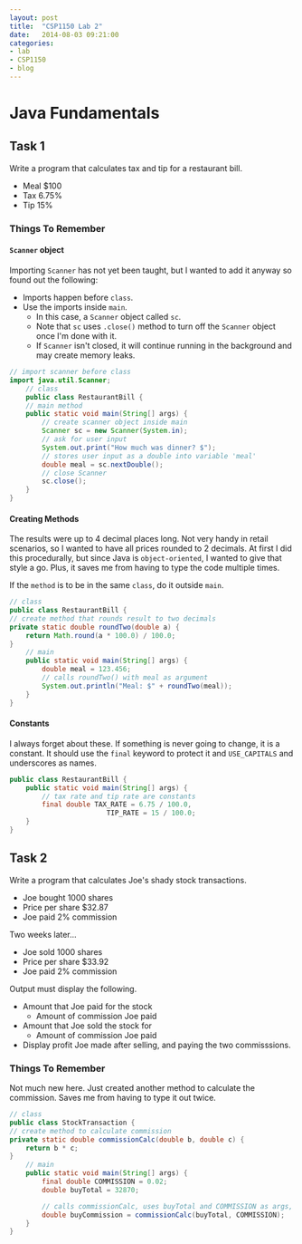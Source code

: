 ```yaml
---
layout: post
title:  "CSP1150 Lab 2"
date:   2014-08-03 09:21:00
categories:
- lab
- CSP1150
- blog
---
```


# Java Fundamentals

## Task 1

Write a program that calculates tax and tip for a restaurant bill. 

- Meal $100
- Tax 6.75%
- Tip 15%

### Things To Remember

#### `Scanner` object

Importing `Scanner` has not yet been taught, but I wanted to add it anyway so found out the following:

- Imports happen before `class`.
- Use the imports inside `main`. 
	- In this case, a `Scanner` object called `sc`.
	- Note that `sc` uses `.close()` method to turn off the `Scanner` object once I'm done with it.
	- If `Scanner` isn't closed, it will continue running in the background and may create memory leaks.

``` java
// import scanner before class
import java.util.Scanner;
	// class
	public class RestaurantBill {
	// main method
	public static void main(String[] args) {
		// create scanner object inside main
		Scanner sc = new Scanner(System.in);
		// ask for user input
		System.out.print("How much was dinner? $");
		// stores user input as a double into variable 'meal'
		double meal = sc.nextDouble();
		// close Scanner
		sc.close();
	}
}
```

<!--more-->

#### Creating Methods

The results were up to 4 decimal places long. Not very handy in retail scenarios, so I wanted to have all prices rounded to 2 decimals. At first I did this procedurally, but since Java is `object-oriented`, I wanted to give that style a go. Plus, it saves me from having to type the code multiple times.

If the `method` is to be in the same `class`, do it outside `main`.

``` java
// class
public class RestaurantBill {
// create method that rounds result to two decimals
private static double roundTwo(double a) {
	return Math.round(a * 100.0) / 100.0;
}
	// main
	public static void main(String[] args) {
		double meal = 123.456;
		// calls roundTwo() with meal as argument
		System.out.println("Meal: $" + roundTwo(meal));
	}
}
```

#### Constants

I always forget about these. If something is never going to change, it is a constant. It should use the `final` keyword to protect it and `USE_CAPITALS` and underscores as names.

``` java
public class RestaurantBill {
	public static void main(String[] args) {
		// tax rate and tip rate are constants
		final double TAX_RATE = 6.75 / 100.0,
						TIP_RATE = 15 / 100.0;
	}
}
```

## Task 2

Write a program that calculates Joe's shady stock transactions.

- Joe bought 1000 shares
- Price per share $32.87
- Joe paid 2% commission

Two weeks later...

- Joe sold 1000 shares
- Price per share $33.92
- Joe paid 2% commission

Output must display the following.

- Amount that Joe paid for the stock
	- Amount of commission Joe paid
- Amount that Joe sold the stock for
	- Amount of commission Joe paid
- Display profit Joe made after selling, and paying the two commisssions.

### Things To Remember

Not much new here. Just created another method to calculate the commission. Saves me from having to type it out twice.

``` java
// class
public class StockTransaction {
// create method to calculate commission
private static double commissionCalc(double b, double c) {
	return b * c;	
}
	// main
	public static void main(String[] args) {
		final double COMMISSION = 0.02;
		double buyTotal = 32870;

		// calls commissionCalc, uses buyTotal and COMMISSION as args, stores result in buyCommission
		double buyCommission = commissionCalc(buyTotal, COMMISSION);
	}
}
```